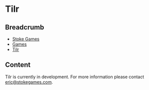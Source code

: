 # Tilr

## Breadcrumb

<ul class="breadcrumb">
    <li><a href="/"><i class="icon-home"></i> Stoke Games</a></li>
    <li><a href="/games">Games</a></li>
    <li class="active"><a href="/games/tilr">Tilr</a></li>
</ul>

## Content

<p>Tilr is currently in development. For more information please contact <a class="button mini blue" href="mailto:eric@stokegames.com">eric@stokegames.com</a>.</p>
